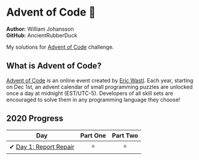 # Advent of Code 🎄

**Author:** William Johansson  
**GitHub:** AncientRubberDuck

My solutions for [Advent of Code](https://adventofcode.com/) challenge.

## What is Advent of Code?

[Advent of Code](http://adventofcode.com) is an online event created by [Eric Wastl](https://twitter.com/ericwastl). Each year, starting on Dec 1st, an advent calendar of small programming puzzles are unlocked once a day at midnight (EST/UTC-5). Developers of all skill sets are encouraged to solve them in any programming language they choose!

## 2020 Progress

| Day  | Part One | Part Two |
|---|:---:|:---:|
| ✔ [Day 1: Report Repair](https://adventofcode.com/2020/day/1)|⭐|⭐|
